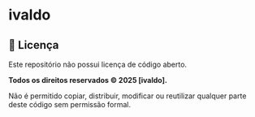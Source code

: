 # ivaldo
## 🚫 Licença

Este repositório não possui licença de código aberto.

**Todos os direitos reservados © 2025 [ivaldo].**

Não é permitido copiar, distribuir, modificar ou reutilizar qualquer parte deste código sem permissão formal.
